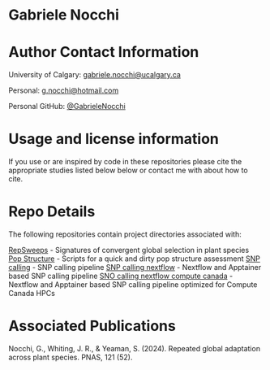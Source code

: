 # Gabriele Nocchi
# Author Contact Information
University of Calgary: gabriele.nocchi@ucalgary.ca

Personal: g.nocchi@hotmail.com

Personal GitHub: [@GabrieleNocchi](https://github.com/GabrieleNocchi)

# Usage and license information
If you use or are inspired by code in these repositories please cite the appropriate studies listed below below or contact me with about how to cite.

# Repo Details

The following repositories contain project directories associated with:

[RepSweeps](https://github.com/GabrieleNocchi/RepSweeps) - Signatures of convergent global selection in plant species
[Pop Structure](https://github.com/GabrieleNocchi/population_structure_analysis) - Scripts for a quick and dirty pop structure assessment
[SNP calling](https://github.com/GabrieleNocchi/snp_calling_bcftools_slurm) - SNP calling pipeline
[SNP calling nextflow](https://github.com/GabrieleNocchi/nextflow_snp_calling_linux) - Nextflow and Apptainer based SNP calling pipeline
[SNO calling nextflow compute canada](https://github.com/GabrieleNocchi/nextflow_snp_calling_computecanada_narval) - Nextflow and Apptainer based SNP calling pipeline optimized for Compute Canada HPCs


# Associated Publications
Nocchi, G., Whiting, J. R.,  & Yeaman, S. (2024). Repeated global adaptation across plant species. PNAS, 121 (52).
